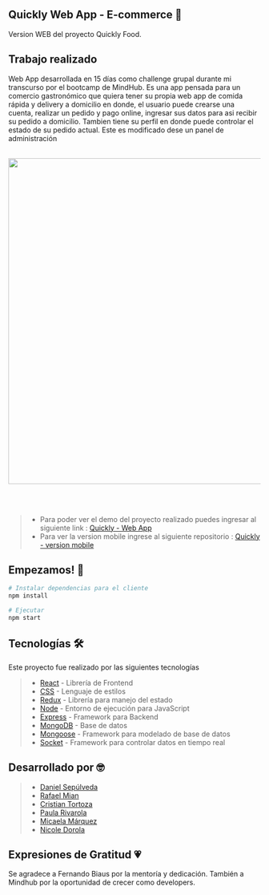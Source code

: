 ## Quickly Web App - E-commerce 🍔
Version WEB del proyecto Quickly Food.

## Trabajo realizado
Web App desarrollada en 15 días como challenge grupal durante mi transcurso por el bootcamp de MindHub. Es una app pensada para un comercio gastronómico que quiera tener su propia web app de comida rápida y delivery a domicilio en donde, el usuario puede crearse una cuenta, realizar un pedido y pago online, ingresar sus datos para asi recibir su pedido a domicilio. Tambien tiene su perfil en donde puede controlar el estado de su pedido actual. Este es modificado dese un panel de administración
<br></br>

<div align='center'>
  <img src="https://media.giphy.com/media/ISHLh0zai8op6ISgqF/giphy-downsized-large.gif" width="650"/>
</div>

<br></br>
>- Para poder ver el demo del proyecto realizado puedes ingresar al siguiente link : [Quickly - Web App](https://quickly-food.herokuapp.com/)
>- Para ver la version mobile ingrese al siguiente repositorio : [Quickly - version mobile](https://github.com/Ndorola/quickly-mobile)


## Empezamos! 🚀

```bash
# Instalar dependencias para el cliente
npm install

# Ejecutar
npm start
```

## Tecnologías 🛠️
Este proyecto fue realizado por las siguientes tecnologías

>- [React](https://reactjs.org/) - Librería de Frontend
>- [CSS](https://developer.mozilla.org/es/docs/Web/CSS) - Lenguaje de estilos
>- [Redux](https://es.redux.js.org/) - Librería para manejo del estado
>- [Node](https://nodejs.org/es/) - Entorno de ejecución para JavaScript
>- [Express](https://expressjs.com/es/) - Framework para Backend
>- [MongoDB](https://www.mongodb.com/) - Base de datos
>- [Mongoose](https://mongoosejs.com/) - Framework para modelado de base de datos
>- [Socket](https://socket.io/) - Framework para controlar datos en tiempo real

## Desarrollado por 🤓

>- [Daniel Sepúlveda](https://github.com/DanSepulveda)
>- [Rafael Mian](https://github.com/rafaelmian1)
>- [Cristian Tortoza](https://github.com/CristianTortoza)
>- [Paula Rivarola](https://github.com/Paularivarola)
>- [Micaela Márquez](https://github.com/Ndorola)
>- [Nicole Dorola](https://github.com/Ndorola)


## Expresiones de Gratitud 💗
Se agradece a Fernando Biaus por la mentoría y dedicación.
También a Mindhub por la oportunidad de crecer como developers.
